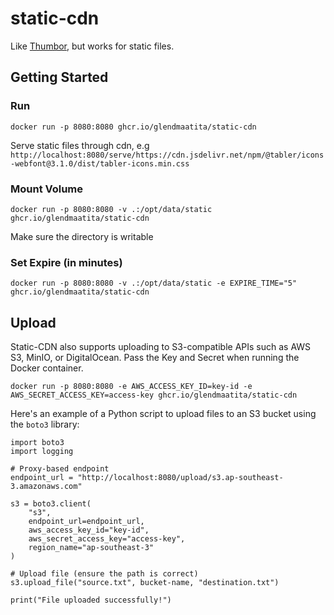 # static-cdn

Like [Thumbor](https://www.thumbor.org/), but works for static files.

## Getting Started

### Run

```
docker run -p 8080:8080 ghcr.io/glendmaatita/static-cdn 
```

Serve static files through cdn, e.g `http://localhost:8080/serve/https://cdn.jsdelivr.net/npm/@tabler/icons-webfont@3.1.0/dist/tabler-icons.min.css`

### Mount Volume

```
docker run -p 8080:8080 -v .:/opt/data/static ghcr.io/glendmaatita/static-cdn 
```

Make sure the directory is writable

### Set Expire (in minutes)

```
docker run -p 8080:8080 -v .:/opt/data/static -e EXPIRE_TIME="5" ghcr.io/glendmaatita/static-cdn 
```

## Upload

Static-CDN also supports uploading to S3-compatible APIs such as AWS S3, MinIO, or DigitalOcean. Pass the Key and Secret when running the Docker container.

```
docker run -p 8080:8080 -e AWS_ACCESS_KEY_ID=key-id -e AWS_SECRET_ACCESS_KEY=access-key ghcr.io/glendmaatita/static-cdn 
```

Here's an example of a Python script to upload files to an S3 bucket using the `boto3` library:

```
import boto3
import logging

# Proxy-based endpoint
endpoint_url = "http://localhost:8080/upload/s3.ap-southeast-3.amazonaws.com"

s3 = boto3.client(
    "s3",
    endpoint_url=endpoint_url,
    aws_access_key_id="key-id",
    aws_secret_access_key="access-key",
    region_name="ap-southeast-3"
)

# Upload file (ensure the path is correct)
s3.upload_file("source.txt", bucket-name, "destination.txt")

print("File uploaded successfully!")

```